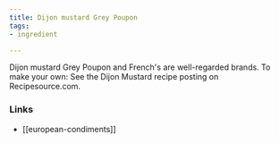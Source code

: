 ```yaml
---
title: Dijon mustard Grey Poupon
tags:
- ingredient

---
```

Dijon mustard Grey Poupon and French's are well-regarded brands. To make your own: See the Dijon Mustard recipe posting on Recipesource.com.

### Links

* [[european-condiments]]

